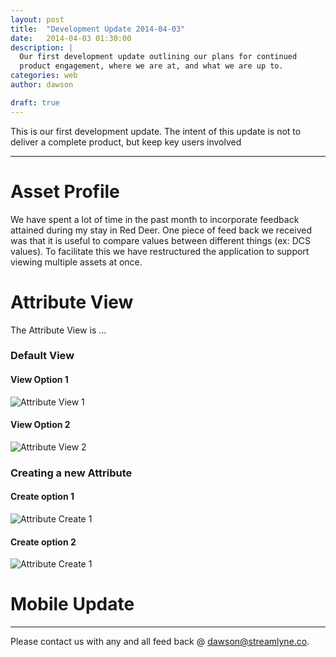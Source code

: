 ```yaml
---
layout: post
title:  "Development Update 2014-04-03"
date:   2014-04-03 01:30:00
description: |
  Our first development update outlining our plans for continued
  product engagement, where we are at, and what we are up to.
categories: web
author: dawson

draft: true
---
```


This is our first development update. The intent of this update is not to deliver a
complete product, but keep key users involved

---

# Asset Profile

We have spent a lot of time in the past month to incorporate feedback attained
during my stay in Red Deer. One piece of feed back we received was that it is
useful to compare values between different things (ex: DCS values). To
facilitate this we have restructured the application to support viewing multiple
assets at once.



# Attribute View

The Attribute View is ...

### Default View

#### View Option 1

![Attribute View 1](https://docs.google.com/drawings/d/1XyDPg7BMWy6VpuNhwpjt9_pU2O5JzKhfieMuYTTTukI/pub?w=450&h=500)

#### View Option 2

![Attribute View 2](https://docs.google.com/drawings/d/1b9Eq_uLgtfTuLtlGInVGyzMlc_67UEfP-OVOCG5aUXA/pub?w=450&h=500)

### Creating a new Attribute

#### Create option 1

![Attribute Create 1](https://docs.google.com/drawings/d/13Q-wun8L7KVKiFOqgdlxqtzpFfWM09UDMUIdZGNGVdQ/pub?w=460&h=710)

#### Create option 2

![Attribute Create 1](https://docs.google.com/drawings/d/1pk7R2VyFHccvWrGwyEz704mXO0YABoXhAfBTzgIf31w/pub?w=460&h=710)

# Mobile Update

---

Please contact us with any and all feed back @ dawson@streamlyne.co.
